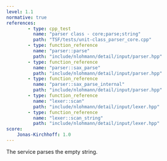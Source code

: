 ```yaml
---
level: 1.1
normative: true
references:
        - type: cpp_test
          name: "parser class - core;parse;string"
          path: "TSF/tests/unit-class_parser_core.cpp"
        - type: function_reference
          name: "parser::parse"
          path: "include/nlohmann/detail/input/parser.hpp"
        - type: function_reference
          name: "parser::sax_parse"
          path: "include/nlohmann/detail/input/parser.hpp"
        - type: function_reference
          name: "parser::sax_parse_internal"
          path: "include/nlohmann/detail/input/parser.hpp"
        - type: function_reference
          name: "lexer::scan"
          path: "include/nlohmann/detail/input/lexer.hpp"
        - type: function_reference
          name: "lexer::scan_string"
          path: "include/nlohmann/detail/input/lexer.hpp"
score:
    Jonas-Kirchhoff: 1.0
---
```


The service parses the empty string.